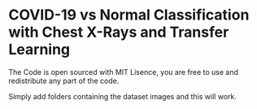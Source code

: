 # COVID-19 vs Normal Classification with Chest X-Rays and Transfer Learning

The Code is open sourced with MIT Lisence, you are free to use and redistribute any part of the code.

Simply add folders containing the dataset images and this will work.
